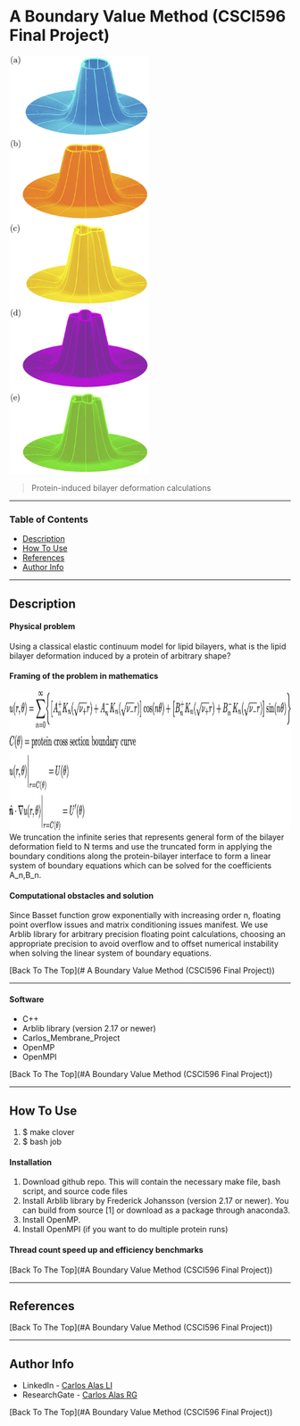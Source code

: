 # A Boundary Value Method (CSCI596 Final Project)
<img src="CloverSurfaces.png " width="250" height="750">

> Protein-induced bilayer deformation calculations

---

### Table of Contents

- [Description](#description)
- [How To Use](#computational-problem)
- [References](#references)
- [Author Info](#author-info)

---

## Description

#### Physical problem

Using a classical elastic continuum model for lipid bilayers, what is the lipid bilayer deformation induced by a protein of arbitrary shape?

#### Framing of the problem in mathematics 

<img src="equations.png " width="1500" height="250">
We truncation the infinite series that represents general form of the bilayer deformation field to N terms and use the truncated form in applying the boundary conditions along the protein-bilayer interface to form a linear system of boundary equations which can be solved for the coefficients A_n,B_n.


#### Computational obstacles and solution

Since Basset function grow exponentially with increasing order n, floating point overflow issues and matrix conditioning issues manifest. We use Arblib library for arbitrary precision floating point calculations, choosing an appropriate precision to avoid overflow and to offset numerical instability when solving the linear system of boundary equations. 

[Back To The Top](# A Boundary Value Method (CSCI596 Final Project))

---

#### Software

- C++
- Arblib library (version 2.17 or newer)
- Carlos_Membrane_Project
- OpenMP
- OpenMPI

[Back To The Top](#A Boundary Value Method (CSCI596 Final Project))

---

## How To Use
1. $ make clover
2. $ bash job
#### Installation
1. Download github repo. This will contain the necessary make file, bash script, and source code files
2. Install Arblib library by Frederick Johansson (version 2.17 or newer). You can build from source [1] or download as a package through anaconda3.
3. Install OpenMP.
4. Install OpenMPI (if you want to do multiple protein runs)


#### Thread count speed up and efficiency benchmarks

[Back To The Top](#A Boundary Value Method (CSCI596 Final Project))

---

## References
[Back To The Top](#A Boundary Value Method (CSCI596 Final Project))

---

## Author Info

- LinkedIn - [Carlos Alas LI](https://www.linkedin.com/in/carlos-alas-6a4643160/)
- ResearchGate - [Carlos Alas RG](https://www.researchgate.net/profile/Carlos_Alas3)

[Back To The Top](#A Boundary Value Method (CSCI596 Final Project))
